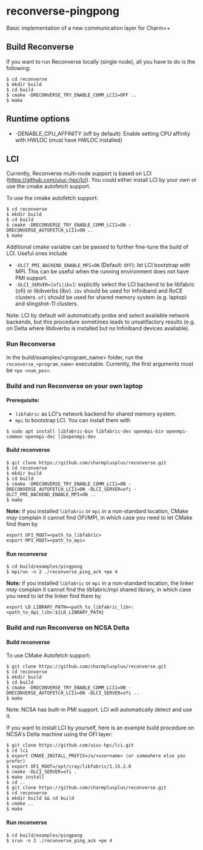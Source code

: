 # reconverse-pingpong
Basic implementation of a new communication layer for Charm++

## Build Reconverse

If you want to run Reconverse locally (single node), all you have to do is the following:  

```
$ cd reconverse
$ mkdir build
$ cd build
$ cmake -DRECONVERSE_TRY_ENABLE_COMM_LCI1=OFF ..
$ make
```

## Runtime options
- -DENABLE_CPU_AFFINITY (off by default): Enable setting CPU affinity with HWLOC (must have HWLOC installed)

## LCI

Currently, Reconverse multi-node support is based on LCI (https://github.com/uiuc-hpc/lci). You could either install LCI by your own or use the cmake autofetch support.

To use the cmake autofetch support:
```
$ cd reconverse
$ mkdir build
$ cd build
$ cmake -DRECONVERSE_TRY_ENABLE_COMM_LCI1=ON -DRECONVERSE_AUTOFETCH_LCI1=ON ..
$ make
```

Additional cmake variable can be passed to further fine-tune the build of LCI. Useful ones include
- `-DLCT_PMI_BACKEND_ENABLE_MPI=ON` (Default: `OFF`): let LCI bootstrap with MPI. This can be useful when the running environment does not have PMI support.
- `-DLCI_SERVER=[ofi|ibv]`: explicitly select the LCI backend to be libfabric (ofi) or libibverbs (ibv). `ibv` should be used for Infiniband and RoCE clusters. `ofi` should be used for shared memory system (e.g. laptop) and slingshot-11 clusters.

Note: LCI by default will automatically probe and select available network backends, but this procedure sometimes leads to unsatifactory results (e.g. on Delta where libibverbs is installed but no Infiniband devices available). 

### Run Reconverse

In the build/examples/<program_name> folder, run the `reconverse_<program_name>` executable. Currently, the first arguments must be `+pe <num_pes>`.  

### Build and run Reconverse on your own laptop

#### Prerequisite:
- `libfabric` as LCI's network backend for shared memory system.
- `mpi` to bootstrap LCI.
You can install them with
```
$ sudo apt install libfabric-bin libfabric-dev openmpi-bin openmpi-common openmpi-doc libopenmpi-dev
```

#### Build reconverse
```
$ git clone https://github.com/charmplusplus/reconverse.git
$ cd reconverse
$ mkdir build
$ cd build
$ cmake -DRECONVERSE_TRY_ENABLE_COMM_LCI1=ON -DRECONVERSE_AUTOFETCH_LCI1=ON -DLCI_SERVER=ofi -DLCT_PMI_BACKEND_ENABLE_MPI=ON ..
$ make
```

**Note:** if you installed `libfabric` or `mpi` in a non-standard location, CMake *may* complain it cannot find OFI/MPI, in which case you need to let CMake find them by
```
export OFI_ROOT=<path_to_libfabric>
export MPI_ROOT=<path_to_mpi>
```

#### Run reconverse
```
$ cd build/examples/pingpong
$ mpirun -n 2 ./reconverse_ping_ack +pe 4
```

**Note:** if you installed `libfabric` or `mpi` in a non-standard location, the linker *may* complain it cannot find the libfabric/mpi shared library, in which case you need to let the linker find them by
```
export LD_LIBRARY_PATH=<path_to_libfabric_lib>:<path_to_mpi_lib>:${LD_LIBRARY_PATH}
```

### Build and run Reconverse on NCSA Delta

#### Build reconverse
To use CMake Autofetch support:
```
$ git clone https://github.com/charmplusplus/reconverse.git
$ cd reconverse
$ mkdir build
$ cd build
$ cmake -DRECONVERSE_TRY_ENABLE_COMM_LCI1=ON -DRECONVERSE_AUTOFETCH_LCI1=ON -DLCI_SERVER=ofi ..
$ make
```

Note: NCSA has built-in PMI support. LCI will automatically detect and use it.

If you want to install LCI by yourself, here is an example build procedure on NCSA's Delta machine using the OFI layer:

```
$ git clone https://github.com/uiuc-hpc/lci.git
$ cd lci
$ export CMAKE_INSTALL_PREFIX=/u/<username> (or somewhere else you prefer)
$ export OFI_ROOT=/opt/cray/libfabric/1.15.2.0
$ cmake -DLCI_SERVER=ofi .
$ make install
$ cd ..
$ git clone https://github.com/charmplusplus/reconverse.git
$ cd reconverse
$ mkdir build && cd build
$ cmake ..
$ make
```

#### Run reconverse
```
$ cd build/examples/pingpong
$ srun -n 2 ./reconverse_ping_ack +pe 4
```
